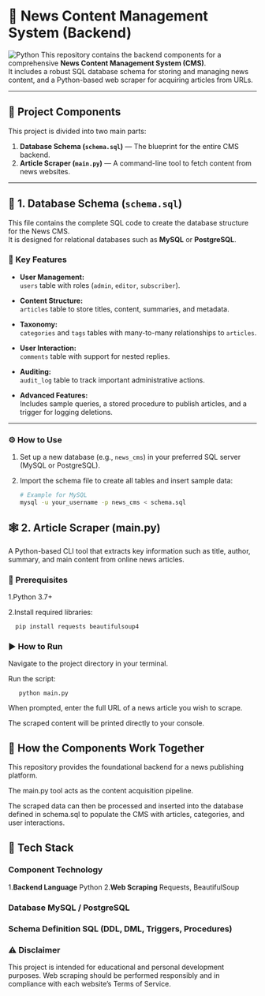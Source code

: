 # 📰 News Content Management System (Backend)
![Python](https://img.shields.io/badge/Python-3.7%2B-blue?logo=python)
This repository contains the backend components for a comprehensive **News Content Management System (CMS)**.  
It includes a robust SQL database schema for storing and managing news content, and a Python-based web scraper for acquiring articles from URLs.

---

## 📁 Project Components

This project is divided into two main parts:

1. **Database Schema (`schema.sql`)** — The blueprint for the entire CMS backend.  
2. **Article Scraper (`main.py`)** — A command-line tool to fetch content from news websites.

---

## 🧩 1. Database Schema (`schema.sql`)

This file contains the complete SQL code to create the database structure for the News CMS.  
It is designed for relational databases such as **MySQL** or **PostgreSQL**.

### 🔑 Key Features

- **User Management:**  
  `users` table with roles (`admin`, `editor`, `subscriber`).

- **Content Structure:**  
  `articles` table to store titles, content, summaries, and metadata.

- **Taxonomy:**  
  `categories` and `tags` tables with many-to-many relationships to `articles`.

- **User Interaction:**  
  `comments` table with support for nested replies.

- **Auditing:**  
  `audit_log` table to track important administrative actions.

- **Advanced Features:**  
  Includes sample queries, a stored procedure to publish articles, and a trigger for logging deletions.

---

### ⚙️ How to Use

1. Set up a new database (e.g., `news_cms`) in your preferred SQL server (MySQL or PostgreSQL).  
2. Import the schema file to create all tables and insert sample data:

   ```bash
   # Example for MySQL
   mysql -u your_username -p news_cms < schema.sql
## 🕸️ 2. Article Scraper (main.py)
A Python-based CLI tool that extracts key information such as title, author, summary, and main content from online news articles.

### 🧠 Prerequisites
1.Python 3.7+

2.Install required libraries:

      pip install requests beautifulsoup4

### ▶️ How to Run
Navigate to the project directory in your terminal.

Run the script:
    
       python main.py
When prompted, enter the full URL of a news article you wish to scrape.

The scraped content will be printed directly to your console.

## 🔄 How the Components Work Together
This repository provides the foundational backend for a news publishing platform.

The main.py tool acts as the content acquisition pipeline.

The scraped data can then be processed and inserted into the database defined in schema.sql to populate the CMS with articles, categories, and user interactions.

## 🧱 Tech Stack
### Component	Technology
1.**Backend Language**	Python
2.**Web Scraping**	Requests, BeautifulSoup
### Database	MySQL / PostgreSQL
### Schema Definition	SQL (DDL, DML, Triggers, Procedures)

### ⚠️ Disclaimer
This project is intended for educational and personal development purposes.
Web scraping should be performed responsibly and in compliance with each website’s Terms of Service.

